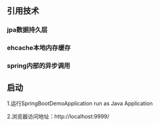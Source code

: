## 引用技术

### jpa数据持久层

### ehcache本地内存缓存

### spring内部的异步调用


## 启动

1.运行SpringBootDemoApplication run as Java Application

2.浏览器访问地址：http://localhost:9999/